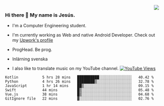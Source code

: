 <img align='right' src="https://github-readme-stats.vercel.app/api/top-langs/?username=JesusJimenezG&layout=compact&theme=dracula">

### Hi there 👋 My name is Jesús.
- I'm a Computer Engineering student.
- I'm currently working as Web and native Android Developer. Check out my [Upwork's profile](https://www.upwork.com/freelancers/~0136891f6e1d316648)

- ProgHead. Be prog.
- Inlärning svenska
- I also like to translate music on my YouTube channel. [![YouTube Views](https://img.shields.io/youtube/channel/views/UCWnlcC4_sV9Imcy9ysQpxHA?style=social)](https://www.youtube.com/channel/UCWnlcC4_sV9Imcy9ysQpxHA)

<!--START_SECTION:waka-->

```text
Kotlin           5 hrs 28 mins   ██████████░░░░░░░░░░░░░░░   40.42 %
Python           4 hrs 26 mins   ████████▒░░░░░░░░░░░░░░░░   32.78 %
JavaScript       1 hr 14 mins    ██▒░░░░░░░░░░░░░░░░░░░░░░   09.15 %
Swift            44 mins         █▒░░░░░░░░░░░░░░░░░░░░░░░   05.48 %
Vue.js           38 mins         █▒░░░░░░░░░░░░░░░░░░░░░░░   04.68 %
GitIgnore file   22 mins         ▓░░░░░░░░░░░░░░░░░░░░░░░░   02.76 %
```

<!--END_SECTION:waka-->

<!--
**JesusJimenezG/JesusJimenezG** is a ✨ _special_ ✨ repository because its `README.md` (this file) appears on your GitHub profile.

Here are some ideas to get you started:

- 🔭 I’m currently working on ...
- 🌱 I’m currently learning ...
- 👯 I’m looking to collaborate on ...
- 🤔 I’m looking for help with ...
- 💬 Ask me about ...
- 📫 How to reach me: ...
- 😄 Pronouns: ...
- ⚡ Fun fact: ...
-->
